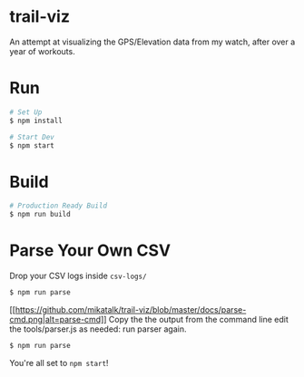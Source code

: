 # trail-viz
An attempt at visualizing the GPS/Elevation data from my watch, after over a year of workouts.

# Run
```bash
# Set Up
$ npm install

# Start Dev
$ npm start
```

# Build
```bash
# Production Ready Build
$ npm run build
```

# Parse Your Own CSV
Drop your CSV logs inside `csv-logs/`
```bash
$ npm run parse
```
[[https://github.com/mikatalk/trail-viz/blob/master/docs/parse-cmd.png|alt=parse-cmd]]
Copy the the output from the command line 
edit the tools/parser.js as needed:
run parser again. 
```bash
$ npm run parse
```
You're all set to `npm start`!

